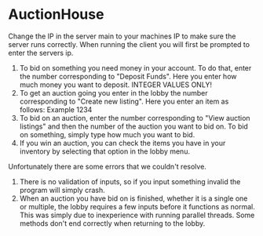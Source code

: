 # AuctionHouse
Change the IP in the server main to your machines IP to make sure the server runs correctly. When running the client you will first be prompted to enter the servers ip.
1. To bid on something you need money in your account. To do that, enter the number corresponding to "Deposit Funds". Here you enter how much money you want to deposit.
INTEGER VALUES ONLY!
2. To get an auction going you enter in the lobby the number corresponding to "Create new listing". Here you enter an item as follows: Example 1234
3. To bid on an auction, enter the number corresponding to "View auction listings" and then the number of the auction you want to bid on.
To bid on something, simply type how much you want to bid.
4. If you win an auction, you can check the items you have in your inventory by selecting that option in the lobby menu.

Unfortunately there are some errors that we couldn't resolve.
1. There is no validation of inputs, so if you input something invalid the program will simply crash.
2. When an auction you have bid on is finished, whether it is a single one or multiple, the lobby requires a few inputs before it functions as normal.
This was simply due to inexperience with running parallel threads. Some methods don't end correctly when returning to the lobby.


